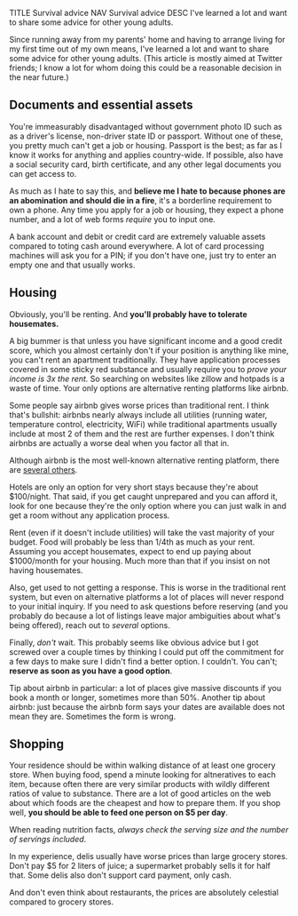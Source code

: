 TITLE Survival advice
NAV Survival advice
DESC I've learned a lot and want to share some advice for other young adults.

Since running away from my parents' home and having to arrange living for my first time out of my own means, I've learned a lot and want to share some advice for other young adults. (This article is mostly aimed at Twitter friends; I know a lot for whom doing this could be a reasonable decision in the near future.)

## Documents and essential assets

You're immeasurably disadvantaged without government photo ID such as as a driver's license, non-driver state ID or passport. Without one of these, you pretty much can't get a job or housing. Passport is the best; as far as I know it works for anything and applies country-wide. If possible, also have a social security card, birth certificate, and any other legal documents you can get access to.

As much as I hate to say this, and **believe me I hate to because phones are an abomination and should die in a fire**, it's a borderline requirement to own a phone. Any time you apply for a job or housing, they expect a phone number, and a lot of web forms *require* you to input one.

A bank account and debit or credit card are extremely valuable assets compared to toting cash around everywhere. A lot of card processing machines will ask you for a PIN; if you don't have one, just try to enter an empty one and that usually works.

## Housing

Obviously, you'll be renting. And **you'll probably have to tolerate housemates.**

A big bummer is that unless you have significant income and a good credit score, which you almost certainly don't if your position is anything like mine, you can't rent an apartment traditionally. They have application processes covered in some sticky red substance and usually require you to *prove your income is 3x the rent.* So searching on websites like zillow and hotpads is a waste of time. Your only options are alternative renting platforms like airbnb.

Some people say airbnb gives worse prices than traditional rent. I think that's bullshit: airbnbs nearly always include all utilities (running water, temperature control, electricity, WiFi) while traditional apartments usually include at most 2 of them and the rest are further expenses. I don't think airbnbs are actually a worse deal when you factor all that in.

Although airbnb is the most well-known alternative renting platform, there are [several others](https://blog.tortugabackpacks.com/airbnb-competitors/).

Hotels are only an option for very short stays because they're about $100/night. That said, if you get caught unprepared and you can afford it, look for one because they're the only option where you can just walk in and get a room without any application process.

Rent (even if it doesn't include utilities) will take the vast majority of your budget. Food will probably be less than 1/4th as much as your rent. Assuming you accept housemates, expect to end up paying about $1000/month for your housing. Much more than that if you insist on not having housemates.

Also, get used to not getting a response. This is worse in the traditional rent system, but even on alternative platforms a lot of places will never respond to your initial inquiry. If you need to ask questions before reserving (and you probably do because a lot of listings leave major ambiguities about what's being offered), reach out to *several* options.

Finally, *don't* wait. This probably seems like obvious advice but I got screwed over a couple times by thinking I could put off the commitment for a few days to make sure I didn't find a better option. I couldn't. You can't; **reserve as soon as you have a good option**.

Tip about airbnb in particular: a lot of places give massive discounts if you book a month or longer, sometimes more than 50%. Another tip about airbnb: just because the airbnb form says your dates are available does not mean they are. Sometimes the form is wrong.

## Shopping

Your residence should be within walking distance of at least one grocery store. When buying food, spend a minute looking for altneratives to each item, because often there are very similar products with wildly different ratios of value to substance. There are a lot of good articles on the web about which foods are the cheapest and how to prepare them. If you shop well, **you should be able to feed one person on $5 per day**.

When reading nutrition facts, *always check the serving size and the number of servings included*.

In my experience, delis usually have worse prices than large grocery stores. Don't pay $5 for 2 liters of juice; a supermarket probably sells it for half that. Some delis also don't support card payment, only cash.

And don't even think about restaurants, the prices are absolutely celestial compared to grocery stores.
